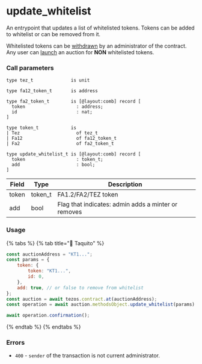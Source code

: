 # update\_whitelist

An entrypoint that updates a list of whitelisted tokens. Tokens can be added to whitelist or can be removed from it.

Whitelisted tokens can be [withdrawn](withdraw\_public\_fee.md) by an administrator of the contract. Any user can [launch](../auction-entrypoints/launch\_auction.md) an auction for **NON** whitelisted tokens.

### Call parameters

```pascaligo
type tez_t              is unit

type fa12_token_t       is address

type fa2_token_t        is [@layout:comb] record [
  token                   : address;
  id                      : nat;
]

type token_t            is
| Tez                     of tez_t
| Fa12                    of fa12_token_t
| Fa2                     of fa2_token_t

type update_whitelist_t is [@layout:comb] record [
  token                   : token_t;
  add                     : bool;
]
```

| Field | Type     | Description                                         |
| ----- | -------- | --------------------------------------------------- |
| token | token\_t | FA1.2/FA2/TEZ token                                 |
| add   | bool     | Flag that indicates: admin adds a minter or removes |

### Usage

{% tabs %}
{% tab title="🌮 Taquito" %}
```javascript
const auctionAddress = "KT1...";
const params = {
    token: {
        token: "KT1...",
        id: 0,
    },
    add: true, // or false to remove from whitelist
};
const auction = await tezos.contract.at(auctionAddress);
const operation = await auction.methodsObject.update_whitelist(params).send();

await operation.confirmation();
```
{% endtab %}
{% endtabs %}

### Errors

* `400` - `sender` of the transaction is not current administrator.

